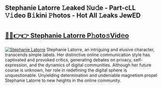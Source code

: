 ## Stephanie Latorre 𝙻eaked 𝙽u𝚍e - Part-cLL 𝚅𝚒deo B𝚒kini 𝙿hotos - Hot All 𝙻eaks JewED

# <h2><a href="http://ld3ozrv.urlbe.top/?page=Stephanie+Latorre">🔗🔗👉👉 Stephanie Latorre P𝚑oto𝚜Vid𝚎o</a></h2>

[![Stephanie Latorre](https://i.imgur.com/eBuTRDB.gif)](http://ld3ozrv.urlbe.top/?page=Stephanie+Latorre)
Stephanie Latorre, an intriguing and elusive character, transcends simple labels. Her distinctive online communication style has captivated and provoked critics, generating debates on privacy, self-expression, and the dynamics of digital communities. Although her future course is unknown, her role in redefining the digital sphere is unquestionable. Unyielding determination and undeniable magnetism propel Stephanie Latorre to new heights in the online community.
